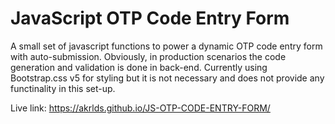 # JavaScript OTP Code Entry Form

A small set of javascript functions to power a dynamic OTP code entry form with auto-submission. Obviously, in production scenarios the code generation and validation is done in back-end. Currently using Bootstrap.css v5 for styling but it is not necessary and does not provide any functinality in this set-up.

Live link: https://akrlds.github.io/JS-OTP-CODE-ENTRY-FORM/
